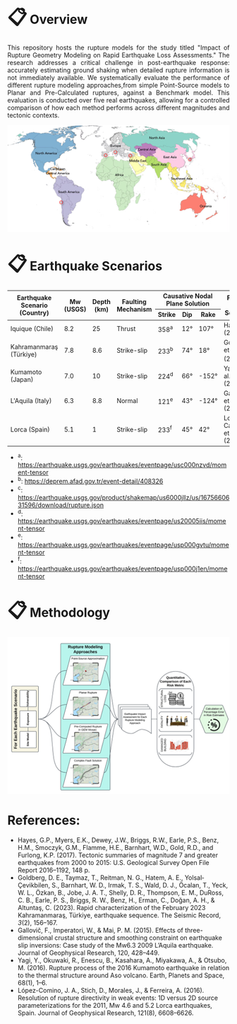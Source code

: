 <h1 align="left">
  <span style="font-size: 42px;">📋</span>
  <span style="font-size: 28px;"> Overview</span>
</h1>
<p align="justify">
This repository hosts the rupture models for the study titled "Impact of Rupture Geometry Modeling on Rapid Earthquake Loss Assessments." The research addresses a critical challenge in post-earthquake response: accurately estimating ground shaking when detailed rupture information is not immediately available. We systematically evaluate the performance of different rupture modeling approaches,from simple Point-Source models to Planar and Pre-Calculated ruptures, against a Benchmark model. This evaluation is conducted over five real earthquakes, allowing for a controlled comparison of how each method performs across different magnitudes and tectonic contexts.
</p>
<div align="center">
  <img src="./EarthquakeScenarios.png" width="600" alt="Research Methodology">
</div>

<h1 align="left">
  <span style="font-size: 42px;">📋</span>
  <span style="font-size: 28px;"> Earthquake Scenarios </span>
</h1>

<table>
  <thead>
    <tr>
      <th rowspan="2">Earthquake Scenario (Country)</th>
      <th rowspan="2">Mw (USGS)</th>
      <th rowspan="2">Depth (km)</th>
      <th rowspan="2">Faulting Mechanism</th>
      <th colspan="3">Causative Nodal Plane Solution</th>
      <th rowspan="2">Finite-Fault Solution</th>
    </tr>
    <tr>
      <th>Strike</th>
      <th>Dip</th>
      <th>Rake</th>
    </tr>
  </thead>
  <tbody>
    <tr>
      <td>Iquique (Chile)</td>
      <td>8.2</td>
      <td>25</td>
      <td>Thrust</td>
      <td>358<sup>a</sup></td>
      <td>12°</td>
      <td>107°</td>
      <td>Hayes (2017)</td>
    </tr>
    <tr>
      <td>Kahramanmaraş (Türkiye)</td>
      <td>7.8</td>
      <td>8.6</td>
      <td>Strike-slip</td>
      <td>233<sup>b</sup></td>
      <td>74°</td>
      <td>18°</td>
      <td>Goldberg et al. (2023)<sup>c</sup></td>
    </tr>
    <tr>
      <td>Kumamoto (Japan)</td>
      <td>7.0</td>
      <td>10</td>
      <td>Strike-slip</td>
      <td>224<sup>d</sup></td>
      <td>66°</td>
      <td>-152°</td>
      <td>Yagi et al. (2016)</td>
    </tr>
    <tr>
      <td>L'Aquila (Italy)</td>
      <td>6.3</td>
      <td>8.8</td>
      <td>Normal</td>
      <td>121<sup>e</sup></td>
      <td>43°</td>
      <td>-124°</td>
      <td>Gallovič et al. (2015)</td>
    </tr>
    <tr>
      <td>Lorca (Spain)</td>
      <td>5.1</td>
      <td>1</td>
      <td>Strike-slip</td>
      <td>233<sup>f</sup></td>
      <td>45°</td>
      <td>42°</td>
      <td>Lopez-Camino et al. (2016)</td>
    </tr>
  </tbody>
</table>

- <sup>a</sup>: https://earthquake.usgs.gov/earthquakes/eventpage/usc000nzvd/moment-tensor
- <sup>b</sup>: https://deprem.afad.gov.tr/event-detail/408326
- <sup>c</sup>: https://earthquake.usgs.gov/product/shakemap/us6000jllz/us/1675660631596/download/rupture.json
- <sup>d</sup>: https://earthquake.usgs.gov/earthquakes/eventpage/us20005iis/moment-tensor  				
- <sup>e</sup>: https://earthquake.usgs.gov/earthquakes/eventpage/usp000gvtu/moment-tensor   
- <sup>f</sup>: https://earthquake.usgs.gov/earthquakes/eventpage/usp000j1en/moment-tensor  	

<h1 align="left">
  <span style="font-size: 42px;">📋</span>
  <span style="font-size: 28px;"> Methodology </span>
</h1>
<div align="center">
  <img src="./Flowchart.jpg" width="600" alt="Research Methodology">
</div>





# References:
- Hayes, G.P., Myers, E.K., Dewey, J.W., Briggs, R.W., Earle, P.S., Benz, H.M., Smoczyk, G.M., Flamme, H.E., Barnhart, W.D., Gold, R.D., and Furlong, K.P. (2017). Tectonic summaries of magnitude 7 and greater earthquakes from 2000 to 2015: U.S. Geological Survey Open File Report 2016–1192, 148 p.
- Goldberg, D. E., Taymaz, T., Reitman, N. G., Hatem, A. E., Yolsal‐Çevikbilen, S., Barnhart, W. D., Irmak, T. S., Wald, D. J., Öcalan, T., Yeck, W. L., Özkan, B., Jobe, J. A. T., Shelly, D. R., Thompson, E. M., DuRoss, C. B., Earle, P. S., Briggs, R. W., Benz, H., Erman, C., Doğan, A. H., & Altuntaş, C. (2023). Rapid characterization of the February 2023 Kahramanmaraş, Türkiye, earthquake sequence. The Seismic Record, *3*(2), 156–167.
- Gallovič, F., Imperatori, W., & Mai, P. M. (2015). Effects of three-dimensional crustal structure and smoothing constraint on earthquake slip inversions: Case study of the Mw6.3 2009 L’Aquila earthquake. Journal of Geophysical Research, 120, 428–449.
- Yagi, Y., Okuwaki, R., Enescu, B., Kasahara, A., Miyakawa, A., & Otsubo, M. (2016). Rupture process of the 2016 Kumamoto earthquake in relation to the thermal structure around Aso volcano. Earth, Planets and Space, 68(1), 1–6.
- López-Comino, J. A., Stich, D., Morales, J., & Ferreira, A. (2016). Resolution of rupture directivity in weak events: 1D versus 2D source parameterizations for the 2011, Mw 4.6 and 5.2 Lorca earthquakes, Spain. Journal of Geophysical Research, 121(8), 6608–6626.



